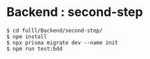 # Backend : second-step
```
$ cd fulll/Backend/second-step/
$ npm install
$ npx prisma migrate dev --name init
$ npm run test:bdd
```
